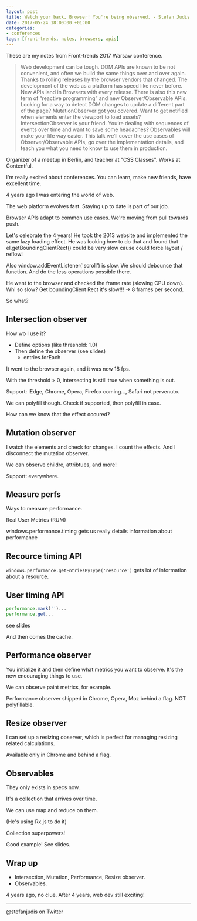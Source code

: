 ```yaml
---
layout: post
title: Watch your back, Browser! You're being observed. - Stefan Judis - Front-trends Warsaw 2017
date: 2017-05-24 18:00:00 +01:00
categories:
- conferences
tags: [front-trends, notes, browsers, apis]
---
```


These are my notes from Front-trends 2017 Warsaw conference.

> Web development can be tough. DOM APIs are known to be not convenient, and often we build the same things over and over again. Thanks to rolling releases by the browser vendors that changed. The development of the web as a platform has speed like never before. New APIs land in Browsers with every release. There is also this new term of “reactive programming” and new Observer/Observable APIs.
> Looking for a way to detect DOM changes to update a different part of the page? MutationObserver got you covered. Want to get notified when elements enter the viewport to load assets? IntersectionObserver is your friend. You’re dealing with sequences of events over time and want to save some headaches? Observables will make your life way easier.
> This talk we’ll cover the use cases of Observer/Observable APIs, go over the implementation details, and teach you what you need to know to use them in production.

Organizer of a meetup in Berlin, and teacher at "CSS Classes". Works at Contentful.

I'm really excited about conferences. You can learn, make new friends, have excellent time.

4 years ago I was entering the world of web.

The web platform evolves fast. Staying up to date is part of our job. 

Browser APIs adapt to common use cases. We're moving from pull towards push.

Let's celebrate the 4 years! He took the 2013 website and implemented the same lazy loading effect. He was looking how to do that and found that el.getBoundingClientRect() could be very slow cause could force layout / reflow!

Also window.addEventListener('scroll') is slow. We should debounce that function. And do the less operations possible there.

He went to the browser and checked the frame rate (slowing CPU down). Whi so slow? Get boundingClient Rect it's slow!!! -> 8 frames per second.

So what?

## Intersection observer

How wo I use it? 
- Define options (like threshold: 1.0)
- Then define the observer (see slides)
  - entries.forEach

It went to the browser again, and it was now 18 fps.

With the threshold > 0, intersecting is still true when something is out.

Support: IEdge, Chrome, Opera, Firefox coming..., Safari not pervenuto.

We can polyfill though. Check if supported, then polyfill in case.

How can we know that the effect occured?

## Mutation observer

I watch the elements and check for changes. I count the effects. And I disconnect the mutation observer.

We can observe childre, attribtues, and more!

Support: everywhere.

## Measure perfs

Ways to measure performance.

Real User Metrics (RUM)

windows.performance.timing gets us really details information about performance

## Recource timing API

`windows.performance.getEntriesByType('resource')` gets lot of information about a resource.

## User timing API

```js
performance.mark('')...
performance.get...
```

see slides

And then comes the cache.

## Performance observer

You initialize it and then define what metrics you want to observe.
It's the new encouraging things to use.

We can observe paint metrics, for example.

Performance observer shipped in Chrome, Opera, Moz behind a flag. NOT polyfillable.

## Resize observer

I can set up a resizing observer, which is perfect for managing resizing related calculations. 

Available only in Chrome and behind a flag.

## Observables

They only exists in specs now.

It's a collection that arrives over time.

We can use map and reduce on them.

(He's using Rx.js to do it)

Collection superpowers!

Good example! See slides.

## Wrap up

- Intersection, Mutation, Performance, Resize observer.
- Observables.

4 years ago, no clue.
After 4 years, web dev still exciting!

---

@stefanjudis on Twitter